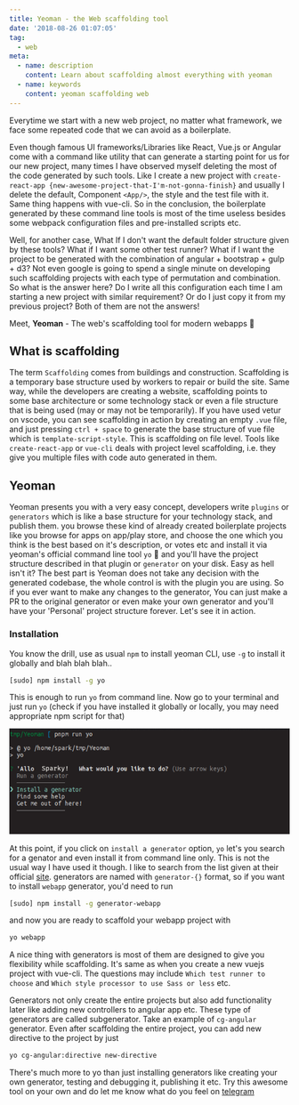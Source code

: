 ```yaml
---
title: Yeoman - the Web scaffolding tool
date: '2018-08-26 01:07:05'
tag:
  - web
meta:
  - name: description
    content: Learn about scaffolding almost everything with yeoman
  - name: keywords
    content: yeoman scaffolding web
---
```


Everytime we start with a new web project, no matter what framework, we face some repeated code that we can avoid as a boilerplate.

<!-- more -->

Even though famous UI frameworks/Libraries like React, Vue.js or Angular come with a command like utility that can generate a starting point for us for our new project, many times I have observed myself deleting the most of the code generated by such tools. Like I create a new project with `create-react-app {new-awesome-project-that-I'm-not-gonna-finish}` and usually I delete the default, Component `<App/>`, the style and the test file with it. Same thing happens with vue-cli. So in the conclusion, the boilerplate generated by these command line tools is most of the time useless besides some webpack configuration files and pre-installed scripts etc.

Well, for another case, What If I don't want the default folder structure given by these tools? What if I want some other test runner? What if I want the project to be generated with the combination of angular + bootstrap + gulp + d3? Not even google is going to spend a single minute on developing such scaffolding projects with each type of permutation and combination. So what is the answer here? Do I write all this configuration each time I am starting a new project with similar requirement? Or do I just copy it from my previous project? Both of them are not the answers!

Meet, <strong>Yeoman</strong> - The web's scaffolding tool for modern webapps :tada:

## What is scaffolding

The term `Scaffolding` comes from buildings and construction. Scaffolding is a temporary base structure used by workers to repair or build the site. Same way, while the developers are creating a website, scaffolding points to some base architecture or some technology stack or even a file structure that is being used (may or may not be temporarily). If you have used vetur on vscode, you can see scaffolding in action by creating an empty `.vue` file, and just pressing `ctrl + space` to generate the base structure of vue file which is `template-script-style`. This is scaffolding on file level. Tools like `create-react-app` or `vue-cli` deals with project level scaffolding, i.e. they give you multiple files with code auto generated in them.

## Yeoman

Yeoman presents you with a very easy concept, developers write `plugins` or `generators` which is like a base structure for your technology stack, and publish them. you browse these kind of already created boilerplate projects like you browse for apps on app/play store, and choose the one which you think is the best based on it's description, or votes etc and install it via yeoman's official command line tool `yo` :metal: and you'll have the project structure described in that plugin or `generator` on your disk. Easy as hell isn't it? The best part is Yeoman does not take any decision with the generated codebase, the whole control is with the plugin you are using. So if you ever want to make any changes to the generator, You can just make a PR to the original generator or even make your own generator and you'll have your 'Personal' project structure forever. Let's see it in action.

### Installation
You know the drill, use as usual `npm` to install yeoman CLI, use `-g` to install it globally and blah blah blah..

```bash
[sudo] npm install -g yo
```

This is enough to run `yo` from command line. Now go to your terminal and just run `yo` (check if you have installed it globally or locally, you may need appropriate npm script for that)

![yo1](./yo2.png)

At this point, if you click on `install a generator` option, `yo` let's you search for a genator and even install it from command line only. This is not the usual way I have used it though. I like to search from the list given at their official [site](http://yeoman.io/generators/). generators are named with `generator-{}` format, so if you want to install `webapp` generator, you'd need to run 
```bash
[sudo] npm install -g generator-webapp
```

and now you are ready to scaffold your webapp project with
```bash
yo webapp
```

A nice thing with generators is most of them are designed to give you flexibility while scaffolding. It's same as when you create a new vuejs project with vue-cli. The questions may include `Which test runner to choose` and `Which style processor to use Sass or less` etc.

Generators not only create the entire projects but also add functionality later like adding new controllers to angular app etc. These type of generators are called subgenerator. Take an example of `cg-angular` generator. Even after scaffolding the entire project, you can add new directive to the project by just 
```bash 
yo cg-angular:directive new-directive
```
There's much more to yo than just installing generators like creating your own generator, testing and debugging it, publishing it etc. Try this awesome tool on your own and do let me know what do you feel on [telegram](http://t.me/Sparkenstein)